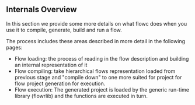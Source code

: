 ## Internals Overview
In this section we provide some more details on what flowc does when you use it to compile, generate, build and run a flow.

The process includes these areas described in more detail in the following pages:
* Flow loading: the process of reading in the flow description and building an internal representation of it
* Flow compiling: take hierarchical flows representation loaded from previous stage and "compile down" to one more 
suited for project for flow project generation for execution.
* Flow execution: The generated project is loaded by the generic run-time library (flowrlib) and the functions are executed in turn.
